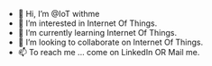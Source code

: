 - 👋 Hi, I’m @IoT withme
- 👀 I’m interested in Internet Of Things.
- 🌱 I’m currently learning Internet Of Things.
- 💞️ I’m looking to collaborate on Internet Of Things.
- 📫 To reach me ... come on LinkedIn OR Mail me.

<!---

Starting from beginning.
Yes, you read it right, we are starting from starting.

We are building a community of IoT lovers. 
Are you the one who want to explore and contribute to this mission!!
We are open to students who are ready to learn about basics of IOT. 
We here share our knowledge with you and in return also learning from you. 

So, if you are reading this, let us tell you that we are glad to get your little attention .
WE ARE NOT GIVING OR TAKING MONEY RATHER 
GIVING AND TAKING KNOWLEDGE. 

So we are here with some innovative projects of IoT.
We are looking for individuals who want to share their spare time with us.
We are open to you, if you are a technical content creator, fresher, student.
We are not paying but yes we would give your project a chance and credit in our posts.
Let's connect, Let's share.
It's for free. But in a long run the knowledge we share would be very beneficial.
We invite you to share whatever knowledge you want to share.
Mail us, whatever big or small, you would be recognized.
Room of improvement is open to all. You deserve it.

"IoT withme" has started it's journey, inviting you to join hands with us and support us.

LinkedIn Link : www.linkedin.com/in/iot-withme
E-Mail Id     : iotwithme@gmail.com

--->
